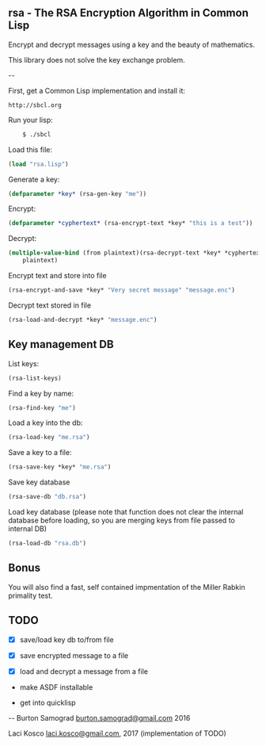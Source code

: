 rsa - The RSA Encryption Algorithm in Common Lisp
-------------------------------------------------

Encrypt and decrypt messages using a key and the beauty of mathematics.

This library does not solve the key exchange problem.

--

First, get a Common Lisp implementation and install it:

    http://sbcl.org

Run your lisp:

```sh
    $ ./sbcl
```

Load this file:

```cl
(load "rsa.lisp")
```

Generate a key:

```cl
(defparameter *key* (rsa-gen-key "me"))
```

Encrypt:

```cl
(defparameter *cyphertext* (rsa-encrypt-text *key* "this is a test"))
```

Decrypt:

```cl
(multiple-value-bind (from plaintext)(rsa-decrypt-text *key* *cyphertext*) 
    plaintext)
```

Encrypt text and store into file
```cl
(rsa-encrypt-and-save *key* "Very secret message" "message.enc")

```

Decrypt text stored in file
```cl
(rsa-load-and-decrypt *key* "message.enc")

```

Key management DB
-----------------

List keys:

```cl
(rsa-list-keys)
```

Find a key by name:

```cl
(rsa-find-key "me")
```

Load a key into the db:

```cl
(rsa-load-key "me.rsa")
```

Save a key to a file:

```cl
(rsa-save-key *key* "me.rsa")
```

Save key database
```cl
(rsa-save-db "db.rsa")
```

Load key database (please note that function does not clear the internal database before loading, so you are merging keys from file passed to internal DB)
```cl
(rsa-load-db "rsa.db")
```
Bonus
-----

You will also find a fast, self contained impmentation of the Miller
Rabkin primality test.

TODO
----

- [X] save/load key db to/from file

- [X] save encrypted message to a file 

- [X] load and decrypt a message from a file 

- make ASDF installable

- get into quicklisp

--
Burton Samograd
burton.samograd@gmail.com
2016

Laci Kosco
laci.kosco@gmail.com, 2017 (implementation of TODO)